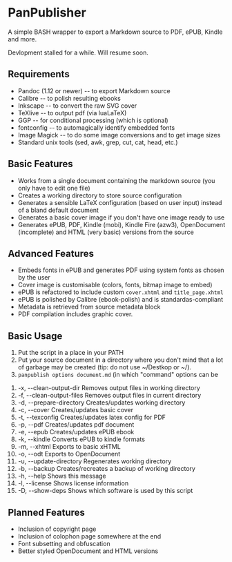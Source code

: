 PanPublisher
============

A simple BASH wrapper to export a Markdown source to PDF, ePUB, Kindle and more.

Devlopment stalled for a while. Will resume soon.

Requirements
------------
* Pandoc (1.12 or newer) -- to export Markdown source
* Calibre -- to polish resulting ebooks
* Inkscape -- to convert the raw SVG cover
* TeXlive -- to output pdf (via luaLaTeX)
* GGP -- for conditional processing (which is optional)
* fontconfig -- to automagically identify embedded fonts
* Image Magick -- to do some image conversions and to get image sizes
* Standard unix tools (sed, awk, grep, cut, cat, head, etc.)

Basic Features
--------------
* Works from a single document containing the markdown source (you only have to edit one file)
* Creates a working directory to store source configuration
* Generates a sensible LaTeX configuration (based on user input) instead of a bland default document
* Generates a basic cover image if you don't have one image ready to use
* Generates ePUB, PDF, Kindle (mobi), Kindle Fire (azw3), OpenDocument (incomplete) and HTML (very basic) versions from the source

Advanced Features
-----------------
* Embeds fonts in ePUB and generates PDF using system fonts as chosen by the user
* Cover image is customisable (colors, fonts, bitmap image to embed)
* ePUB is refactored to include custom `cover.xhtml` and `title_page.xhtml`
* ePUB is polished by Calibre (ebook-polish) and is standardas-compliant
* Metadata is retrieved from source metadata block
* PDF compilation includes graphic cover.

Basic Usage
-----------
1. Put the script in a place in your PATH
2. Put your source document in a directory where you don't mind that a lot of garbage may be created (tip: do not use ~/Destkop or ~/).
3. `panpublish options document.md` (in which "command" options can be
<ol type="b"><li>-x, --clean-output-dir   Removes output files in working directory</li>
<li>-f, --clean-output-files Removes output files in current directory</li>
<li>-d, --prepare-directory  Creates/updates working directory</li>
<li>-c, --cover              Creates/updates basic cover</li>
<li>-t, --texconfig          Creates/updates latex config for PDF</li>
<li>-p, --pdf                Creates/updates pdf document</li>
<li>-e, --epub               Creates/updates ePUB ebook</li>
<li>-k, --kindle             Converts ePUB to kindle formats</li>
<li>-m, --xhtml              Exports to basic xHTML</li>
<li>-o, --odt                Exports to OpenDocument</li>
<li>-u, --update-directory   Regenerates working directory</li>
<li>-b, --backup             Creates/recreates a backup of working directory</li>
<li>-h, --help               Shows this message</li>
<li>-l, --license            Shows license information</li>
<li>-D, --show-deps          Shows which software is used by this script</li></ol>

Planned Features
----------------
* Inclusion of copyright page
* Inclusion of colophon page somewhere at the end
* Font subsetting and obfuscation
* Better styled OpenDocument and HTML versions
